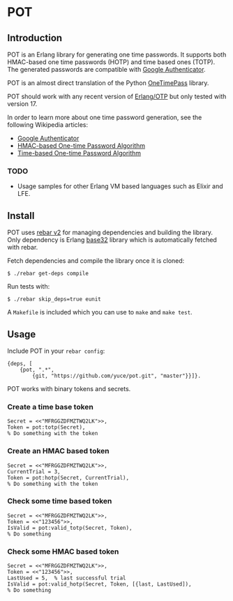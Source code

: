 # POT

## Introduction

POT is an Erlang library for generating one time passwords. It supports both HMAC-based one time passwords (HOTP) and time based ones (TOTP). The generated passwords are compatible with [Google Authenticator](http://en.wikipedia.org/wiki/Google_Authenticator).

POT is an almost direct translation of the Python [OneTimePass](https://github.com/tadeck/onetimepass) library.

POT should work with any recent version of [Erlang/OTP](http://www.erlang.org/) but only tested with version 17.

In order to learn more about one time password generation, see the following Wikipedia articles:

- [Google Authenticator](http://en.wikipedia.org/wiki/Google_Authenticator)
- [HMAC-based One-time Password Algorithm](http://en.wikipedia.org/wiki/HMAC-based_One-time_Password_Algorithm)
- [Time-based One-time Password Algorithm](http://en.wikipedia.org/wiki/Time-based_One-time_Password_Algorithm)

### TODO

- Usage samples for other Erlang VM based languages such as Elixir and LFE.

## Install

POT uses [rebar v2](https://github.com/rebar/rebar) for managing dependencies and building the library. Only dependency is Erlang [base32](https://github.com/aetrion/base32_erlang) library which is automatically fetched with rebar.

Fetch dependencies and compile the library once it is cloned:

    $ ./rebar get-deps compile
    
Run tests with:

    $ ./rebar skip_deps=true eunit
    
A `Makefile` is included which you can use to `make` and `make test`.

## Usage

Include POT in your `rebar config`:

    {deps, [
        {pot, ".*",
            {git, "https://github.com/yuce/pot.git", "master"}}]}.

POT works with binary tokens and secrets.

### Create a time base token

    Secret = <<"MFRGGZDFMZTWQ2LK">>,
    Token = pot:totp(Secret),
    % Do something with the token
    
### Create an HMAC based token

    Secret = <<"MFRGGZDFMZTWQ2LK">>,
    CurrentTrial = 3,
    Token = pot:hotp(Secret, CurrentTrial),
    % Do something with the token

### Check some time based token

    Secret = <<"MFRGGZDFMZTWQ2LK">>,
    Token = <<"123456">>,
    IsValid = pot:valid_totp(Secret, Token),
    % Do something
    
### Check some HMAC based token
    
    Secret = <<"MFRGGZDFMZTWQ2LK">>,
    Token = <<"123456">>,
    LastUsed = 5,  % last successful trial
    IsValid = pot:valid_hotp(Secret, Token, [{last, LastUsed]),
    % Do something
